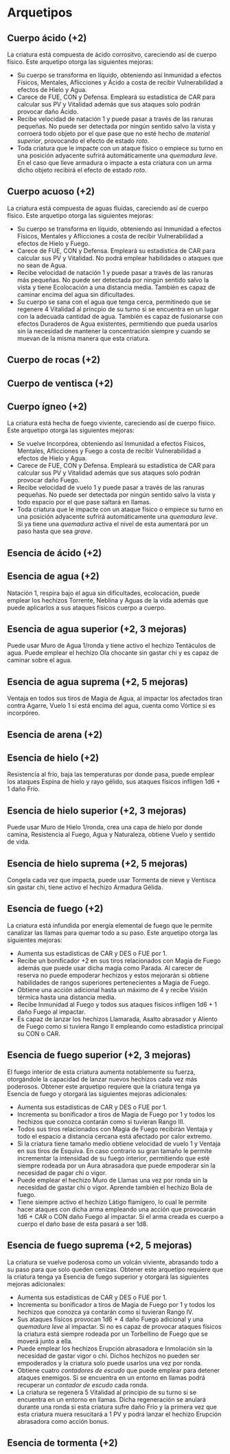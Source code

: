 # Arquetipos

## Cuerpo ácido (+2)

La criatura está compuesta de ácido corrositvo, careciendo así de cuerpo físico. Este arquetipo otorga las siguientes mejoras:

- Su cuerpo se transforma en líquido, obteniendo así Inmunidad a efectos Físicos, Mentales, Aflicciones y Ácido a costa de recibir Vulnerabilidad a efectos de Hielo y Agua.
- Carece de FUE, CON y Defensa. Empleará su estadística de CAR para calcular sus PV y Vitalidad además que sus ataques solo podrán provocar daño Ácido.
- Recibe velocidad de natación 1 y puede pasar a través de las ranuras pequeñas. No puede ser detectada por ningún sentido salvo la vista y corroerá todo objeto por el que pase que no esté hecho de *material superior*, provocando el efecto de estado *roto*.
- Toda criatura que le impacte con un ataque físico o empiece su turno en una posición adyacente sufrirá automáticamente una *quemadura leve*. En el caso que lleve armadura o impacte a esta criatura con un arma dicho objeto recibirá el efecto de estado *roto*.

## Cuerpo acuoso (+2)

La criatura está compuesta de aguas fluidas, careciendo así de cuerpo físico. Este arquetipo otorga las siguientes mejoras:

- Su cuerpo se transforma en líquido, obteniendo así Inmunidad a efectos Físicos, Mentales y Aflicciones a costa de recibir Vulnerabilidad a efectos de Hielo y Fuego.
- Carece de FUE, CON y Defensa. Empleará su estadística de CAR para calcular sus PV y Vitalidad. No podrá emplear habilidades o ataques que no sean de Agua.
- Recibe velocidad de natación 1 y puede pasar a través de las ranuras más pequeñas. No puede ser detectada por ningún sentido salvo la vista y tiene Ecolocación a una distancia media. También es capaz de caminar encima del agua sin dificultades.
- Su cuerpo se sana con el agua que tenga cerca, permitinedo que se regenere 4 Vitalidad al princpio de su turno si se encuentra en un lugar con la adecuada cantidad de agua. También es capaz de fusionarse con efectos Duraderos de Agua existentes, permitiendo que pueda usarlos sin la necesidad de mantener la concentración siempre y cuando se muevan de la misma manera que esta criatura.

## Cuerpo de rocas (+2)

## Cuerpo de ventisca (+2)

## Cuerpo ígneo (+2)

La criatura está hecha de fuego viviente, careciendo así de cuerpo físico. Este arquetipo otorga las siguientes mejoras:

- Se vuelve Incorpórea, obteniendo así Inmunidad a efectos Físicos, Mentales, Aflicciones y Fuego a costa de recibir Vulnerabilidad a efectos de Hielo y Agua.
- Carece de FUE, CON y Defensa. Empleará su estadística de CAR para calcular sus PV y Vitalidad además que sus ataques solo podrán provocar daño Fuego.
- Recibe velocidad de vuelo 1 y puede pasar a través de las ranuras pequeñas. No puede ser detectada por ningún sentido salvo la vista y todo espacio por el que pase saltará en llamas.
- Toda criatura que le impacte con un ataque físico o empiece su turno en una posición adyacente sufrirá automáticamente una *quemadura leve*. Si ya tiene una *quemadura* activa el nivel de esta aumentará por un paso hasta que sea *grave*.

## Esencia de ácido (+2)

## Esencia de agua (+2)

Natación 1, respira bajo el agua sin dificultades, ecolocación, puede emplear los hechizos Torrente, Neblina y Aguas de la vida además que puede aplicarlos a sus ataques físicos cuerpo a cuerpo.

## Esencia de agua superior (+2, 3 mejoras)

Puede usar Muro de Agua 1/ronda y tiene activo el hechizo Tentáculos de agua. Puede emplear el hechizo Ola chocante sin gastar chi y es capaz de caminar sobre el agua.

## Esencia de agua suprema (+2, 5 mejoras)

Ventaja en todos sus tiros de Magia de Agua, al impactar los afectados tiran contra Agarre, Vuelo 1 si está encima del agua, cuenta como Vórtice si es incorpóreo.

## Esencia de arena (+2)

## Esencia de hielo (+2)

Resistencia al frío, baja las temperaturas por donde pasa, puede emplear los ataques Espina de hielo y rayo gélido, sus ataques físicos infligen 1d6 + 1 daño Frío.

## Esencia de hielo superior (+2, 3 mejoras)

Puede usar Muro de Hielo 1/ronda, crea una capa de hielo por donde camina, Resistencia al Fuego, Agua y Naturaleza, obtiene Vuelo y sentido de vida.

## Esencia de hielo suprema (+2, 5 mejoras)

Congela cada vez que impacta, puede usar Tormenta de nieve y Ventisca sin gastar chi, tiene activo el hechizo Armadura Gélida.

## Esencia de fuego (+2)

La criatura está infundida por energía elemental de fuego que le permite canalizar las llamas para quemar todo a su paso. Este arquetipo otorga las siguientes mejoras:

- Aumenta sus estadísticas de CAR y DES o FUE por 1.
- Recibe un bonificador +2 en sus tiros relacionados con Magia de Fuego además que puede usar dicha magia como Parada. Al carecer de reserva no puede empoderar hechizos y estos mejorarán si obtiene habilidades de rangos superiores pertenecientes a Magia de Fuego.
- Obtiene una acción adicional hasta un máximo de 4 y recibe Visión térmica hasta una distancia media.
- Recibe Inmunidad al Fuego y todos sus ataques físicos infligen 1d6 + 1 daño Fuego al impactar. 
- Es capaz de lanzar los hechizos Llamarada, Asalto abrasador y Aliento de Fuego como si tuviera Rango II empleando como estadística principal su CON o CAR. 

## Esencia de fuego superior (+2, 3 mejoras)

El fuego interior de esta criatura aumenta notablemente su fuerza, otorgándole la capacidad de lanzar nuevos hechizos cada vez más poderosos. Obtener este arquetipo requiere que la criatura tenga ya Esencia de fuego y otorgará las siguientes mejoras adicionales:

- Aumenta sus estadísticas de CAR y DES o FUE por 1.
- Incrementa su bonificador a tiros de Magia de Fuego por 1 y todos los hechizos que conozca contarán como si tuvieran Rango III. 
- Todos sus tiros relacionados con Magia de Fuego recibirán Ventaja y todo el espacio a distancia cercana está afectado por calor extremo.
- Si la criatura tiene tamaño medio obtiene velocidad de vuelo 1 y Ventaja en sus tiros de Esquiva. En caso contrario su gran tamaño le permite incrementar la intensidad de su fuego interior, permitiendo que esté siempre rodeada por un Aura abrasadora que puede empoderar sin la necesidad de pagar chi o vigor.
- Puede emplear el hechizo Muro de Llamas una vez por ronda sin la necesidad de gastar chi o vigor. Aprende también el hechizo Bola de fuego.
- Tiene siempre activo el hechizo Látigo flamígero, lo cual le permite hacer ataques con dicha arma empleando una acción que provocarán 1d6 + CAR o CON daño Fuego al impactar. Si el arma creada es cuerpo a cuerpo el daño base de esta pasará a ser 1d8. 

## Esencia de fuego suprema (+2, 5 mejoras)

La criatura se vuelve poderosa como un volcán viviente, abrasando todo a su paso para que solo queden cenizas. Obtener este arquetipo requiere que la criatura tenga ya Esencia de fuego superior y otorgará las siguientes mejoras adicionales:

- Aumenta sus estadísticas de CAR y DES o FUE por 1.
- Incrementa su bonificador a tiros de Magia de Fuego por 1 y todos los hechizos que conozca ya contarán como si tuvieran Rango IV. 
- Sus ataques físicos provocan 1d6 + 4 daño Fuego adicional y una *quemadura leve* al impactar. Si no es capaz de provocar ataques físicos la criatura está siempre rodeada por un Torbellino de Fuego que se moverá junto a ella.
- Puede emplear los hechizos Erupción abrasadora e Inmolación sin la necesidad de gastar vigor o chi. Dichos hechizos no pueden ser empoderados y la criatura solo puede usarlos una vez por ronda. 
- Obtiene cuatro *contadores de escudo* que puede emplear para detener ataques enemigos. Si se encuentra en un entorno en llamas podrá recuperar un *contador de escudo* cada ronda.
- La criatura se regenera 5 Vitalidad al principio de su turno si se encuentra en un entorno en llamas. Dicha regeneración se anulará durante una ronda si esta criatura sufre daño Frío y la primera vez que esta criatura muera resucitará a 1 PV y podrá lanzar el hechizo Erupción abrasadora como acción bonus.

## Esencia de tormenta (+2)